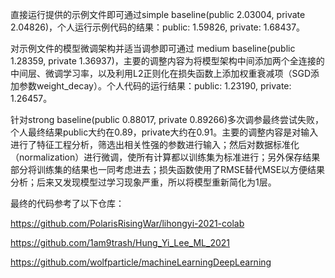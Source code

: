 直接运行提供的示例文件即可通过simple baseline(public 2.03004, private 2.04826)，个人运行示例代码的结果：public: 1.59826, private: 1.68437。

对示例文件的模型微调架构并适当调参即可通过 medium baseline(public 1.28359, private 1.36937)，主要的调整内容为将模型架构中间添加两个全连接的中间层、微调学习率，以及利用L2正则化在损失函数上添加权重衰减项（SGD添加参数weight_decay）。个人代码的运行结果：public: 1.23190, private: 1.26457。

针对strong baseline(public 0.88017, private 0.89266)多次调参最终尝试失败，个人最终结果public大约在0.89，private大约在0.91。主要的调整内容是对输入进行了特征工程分析，筛选出相关性强的参数进行输入；然后对数据标准化（normalization）进行微调，使所有计算都以训练集为标准进行；另外保存结果部分将训练集的结果也一同考虑进去；损失函数使用了RMSE替代MSE以方便结果分析；后来又发现模型过学习现象严重，所以将模型重新简化为1层。

最终的代码参考了以下仓库：

<https://github.com/PolarisRisingWar/lihongyi-2021-colab>

<https://github.com/1am9trash/Hung_Yi_Lee_ML_2021>

<https://github.com/wolfparticle/machineLearningDeepLearning>

